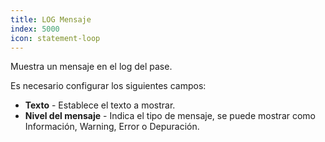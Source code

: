 ```yaml
---
title: LOG Mensaje
index: 5000
icon: statement-loop
---
```


Muestra un mensaje en el log del pase.

Es necesario configurar los siguientes campos:

- **Texto** - Establece el texto a mostrar.
- **Nivel del mensaje** - Indica el tipo de mensaje, se puede mostrar como Información, Warning, Error o Depuración.